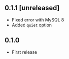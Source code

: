 ## 0.1.1 [unreleased]

- Fixed error with MySQL 8
- Added `quiet` option

## 0.1.0

- First release
